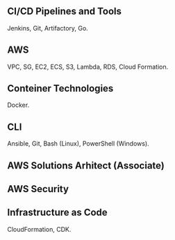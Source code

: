 ## CI/CD Pipelines and Tools
Jenkins, Git, Artifactory, Go.

## AWS
VPC, SG, EC2, ECS, S3, Lambda, RDS, Cloud Formation.

## Conteiner Technologies
Docker.

## CLI
Ansible, Git, Bash (Linux), PowerShell (Windows).

## AWS Solutions Arhitect (Associate)

## AWS Security

## Infrastructure as Code
CloudFormation, CDK.